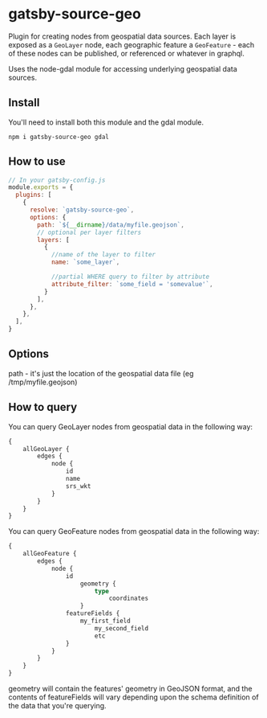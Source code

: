# gatsby-source-geo

Plugin for creating nodes from geospatial data sources. Each layer is exposed as a `GeoLayer` node, each geographic feature a `GeoFeature` - each of these nodes can be published, or referenced or whatever in graphql.

Uses the node-gdal module for accessing underlying geospatial data sources.

## Install

You'll need to install both this module and the gdal module.

`npm i gatsby-source-geo gdal`

## How to use

```javascript
// In your gatsby-config.js
module.exports = {
  plugins: [
    {
      resolve: `gatsby-source-geo`,
      options: {
        path: `${__dirname}/data/myfile.geojson`,
        // optional per layer filters
        layers: [
          {
            //name of the layer to filter
            name: `some_layer`,

            //partial WHERE query to filter by attribute
            attribute_filter: `some_field = 'somevalue'`,
          }
        ],
      },
    },
  ],
}
```

## Options

path - it's just the location of the geospatial data file (eg /tmp/myfile.geojson)

## How to query

You can query GeoLayer nodes from geospatial data in the following way:

```graphql
{
	allGeoLayer {
		edges {
			node {
				id
				name
				srs_wkt
			}
		}
	}
}
```

You can query GeoFeature nodes from geospatial data in the following way:

```graphql
{
	allGeoFeature {
		edges {
			node {
				id
					geometry {
						type
							coordinates
					}
				featureFields {
					my_first_field
						my_second_field
						etc
				}
			}
		}
	}
}
```

geometry will contain the features' geometry in GeoJSON format, and the contents of featureFields will vary depending upon the schema definition of the data that you're querying.
